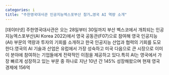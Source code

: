 ```yaml
---
categories: i
title: "주한영국대사관 인공지능엑스포부산 참가…영국 AI 역량 소개"
---
```

[데이터넷] 주한영국대사관은 오는 28일부터 30일까지 부산 벡스코에서 개최되는 인공지능엑스포부산(AI Korea 2022)에서 영국 공동관(F07)으로 참여해 영국 인공지능(AI) 부문의 역량과 투자의 기회를 소개하고 한국 인공지능 산업과 협력의 기회를 도모한다.영국의 AI 기술과 산업은 유럽에서 가장 성숙하고 미국 다음으로 큰 시장으로 이미 이 분야에 참여하는 기업들에게 전략적인 이점을 제공하고 있다.특히 AI는 영국에서 가장 빠르게 성장하고 있는 부문 중 하나로 지난 10년 간 145% 성장해왔으며 현재 영국 경제에 156억